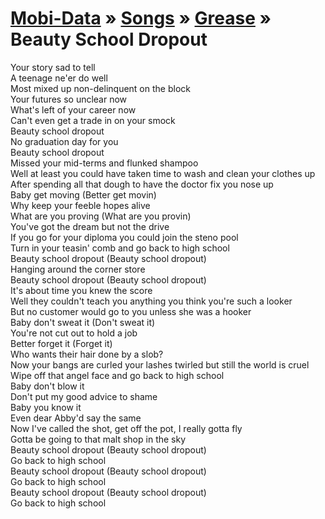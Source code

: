 [Mobi-Data]( ../../index.html) &raquo; [Songs]( ../../index.html ) &raquo; [Grease]( ../index.html ) &raquo; Beauty School Dropout
===
  
Your story sad to tell  
A teenage ne'er do well  
Most mixed up non-delinquent on the block  
Your futures so unclear now  
What's left of your career now  
Can't even get a trade in on your smock  
Beauty school dropout  
No graduation day for you  
Beauty school dropout  
Missed your mid-terms and flunked shampoo  
Well at least you could have taken time to wash and clean your clothes up  
After spending all that dough to have the doctor fix you nose up  
Baby get moving (Better get movin)  
Why keep your feeble hopes alive  
What are you proving (What are you provin)  
You've got the dream but not the drive  
If you go for your diploma you could join the steno pool  
Turn in your teasin' comb and go back to high school  
Beauty school dropout (Beauty school dropout)  
Hanging around the corner store  
Beauty school dropout (Beauty school dropout)  
It's about time you knew the score  
Well they couldn't teach you anything you think you're such a looker  
But no customer would go to you unless she was a hooker  
Baby don't sweat it (Don't sweat it)  
You're not cut out to hold a job  
Better forget it (Forget it)  
Who wants their hair done by a slob?  
Now your bangs are curled your lashes twirled but still the world is cruel  
Wipe off that angel face and go back to high school  
Baby don't blow it  
Don't put my good advice to shame  
Baby you know it  
Even dear Abby'd say the same  
Now I've called the shot, get off the pot, I really gotta fly  
Gotta be going to that malt shop in the sky  
Beauty school dropout (Beauty school dropout)  
Go back to high school  
Beauty school dropout (Beauty school dropout)  
Go back to high school  
Beauty school dropout (Beauty school dropout)  
Go back to high school 